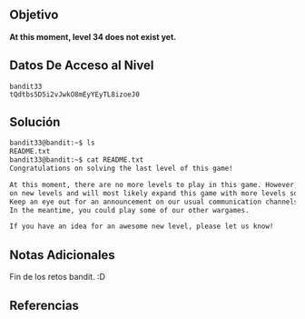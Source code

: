 ## Objetivo
**At this moment, level 34 does not exist yet.**
## Datos De Acceso al Nivel
```
bandit33
tQdtbs5D5i2vJwkO8mEyYEyTL8izoeJ0
```
## Solución
```bash
bandit33@bandit:~$ ls
README.txt
bandit33@bandit:~$ cat README.txt
Congratulations on solving the last level of this game!

At this moment, there are no more levels to play in this game. However, we are constantly working
on new levels and will most likely expand this game with more levels soon.
Keep an eye out for an announcement on our usual communication channels!
In the meantime, you could play some of our other wargames.

If you have an idea for an awesome new level, please let us know!
```
## Notas Adicionales
Fin de los retos bandit. :D
## Referencias
